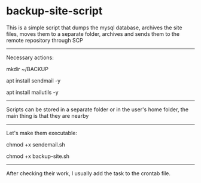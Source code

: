 # backup-site-script
 This is a simple script that dumps the mysql database, archives the site files, moves them to a separate folder, archives and sends them to the remote repository through SCP

-----
Necessary actions:

mkdir ~/BACKUP

apt install sendmail -y

apt install mailutils -y

------

Scripts can be stored in a separate folder or in the user's home folder, the main thing is that they are nearby

------
Let's make them executable:

chmod +x sendemail.sh

chmod +x backup-site.sh

------
After checking their work, I usually add the task to the crontab file.
